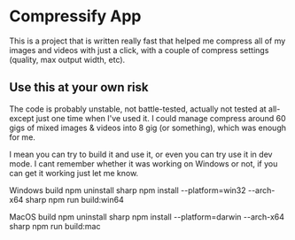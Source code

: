 # Compressify App
This is a project that is written really fast that helped me compress all of my images and videos with just a click, with a couple of compress settings (quality, max output width, etc).

## Use this at your own risk
The code is probably unstable, not battle-tested, actually not tested at all- except just one time when I've used it. I could manage compress around 60 gigs of mixed images & videos into 8 gig (or something), which was enough for me.

I mean you can try to build it and use it, or even you can try use it in dev mode. I cant remember whether it was working on Windows or not, if you can get it working just let me know.


Windows build
npm uninstall sharp
npm install --platform=win32 --arch-x64 sharp
npm run build:win64

MacOS build
npm uninstall sharp
npm install --platform=darwin --arch-x64 sharp
npm run build:mac
